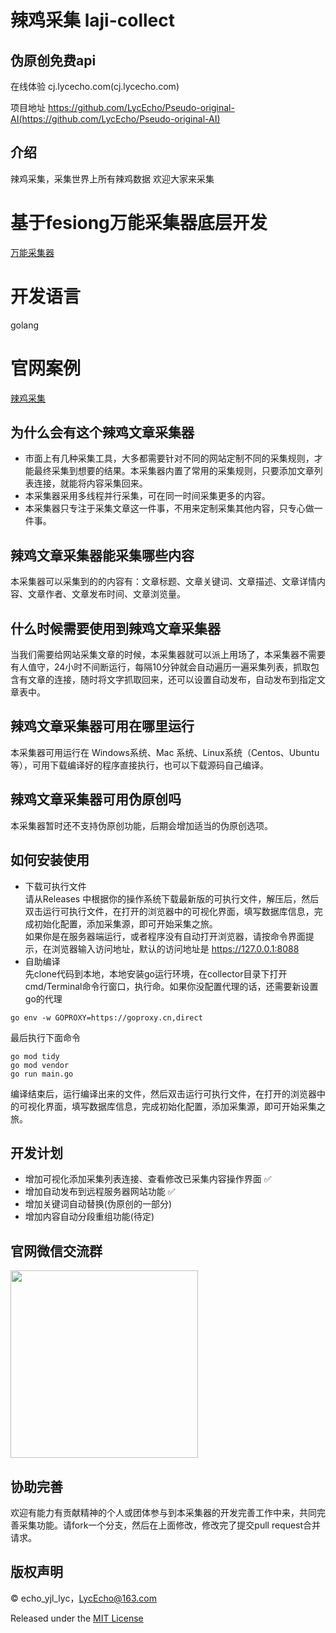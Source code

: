 # 辣鸡采集 laji-collect

## 伪原创免费api
在线体验 cj.lycecho.com(cj.lycecho.com)

项目地址 https://github.com/LycEcho/Pseudo-original-AI(https://github.com/LycEcho/Pseudo-original-AI)

## 介绍
辣鸡采集，采集世界上所有辣鸡数据 欢迎大家来采集
# 基于fesiong万能采集器底层开发
[万能采集器](https://github.com/fesiong/collector)
# 开发语言
golang
# 官网案例
[辣鸡采集](http://cj.lycecho.com/)
## 为什么会有这个辣鸡文章采集器
* 市面上有几种采集工具，大多都需要针对不同的网站定制不同的采集规则，才能最终采集到想要的结果。本采集器内置了常用的采集规则，只要添加文章列表连接，就能将内容采集回来。
* 本采集器采用多线程并行采集，可在同一时间采集更多的内容。
* 本采集器只专注于采集文章这一件事，不用来定制采集其他内容，只专心做一件事。

## 辣鸡文章采集器能采集哪些内容
本采集器可以采集到的的内容有：文章标题、文章关键词、文章描述、文章详情内容、文章作者、文章发布时间、文章浏览量。

## 什么时候需要使用到辣鸡文章采集器
当我们需要给网站采集文章的时候，本采集器就可以派上用场了，本采集器不需要有人值守，24小时不间断运行，每隔10分钟就会自动遍历一遍采集列表，抓取包含有文章的连接，随时将文字抓取回来，还可以设置自动发布，自动发布到指定文章表中。

## 辣鸡文章采集器可用在哪里运行
本采集器可用运行在 Windows系统、Mac 系统、Linux系统（Centos、Ubuntu等），可用下载编译好的程序直接执行，也可以下载源码自己编译。

## 辣鸡文章采集器可用伪原创吗
本采集器暂时还不支持伪原创功能，后期会增加适当的伪原创选项。

## 如何安装使用
* 下载可执行文件  
  请从Releases 中根据你的操作系统下载最新版的可执行文件，解压后，然后双击运行可执行文件，在打开的浏览器中的可视化界面，填写数据库信息，完成初始化配置，添加采集源，即可开始采集之旅。  
  如果你是在服务器端运行，或者程序没有自动打开浏览器，请按命令界面提示，在浏览器输入访问地址，默认的访问地址是 https://127.0.0.1:8088
* 自助编译  
  先clone代码到本地，本地安装go运行环境，在collector目录下打开cmd/Terminal命令行窗口，执行命。如果你没配置代理的话，还需要新设置go的代理
```shell script
go env -w GOPROXY=https://goproxy.cn,direct
```
  最后执行下面命令  
```shell script
go mod tidy
go mod vendor
go run main.go

```
编译结束后，运行编译出来的文件，然后双击运行可执行文件，在打开的浏览器中的可视化界面，填写数据库信息，完成初始化配置，添加采集源，即可开始采集之旅。

## 开发计划
* 增加可视化添加采集列表连接、查看修改已采集内容操作界面 ✅
* 增加自动发布到远程服务器网站功能 ✅
* 增加关键词自动替换(伪原创的一部分)
* 增加内容自动分段重组功能(待定)

## 官网微信交流群
<img src="http://static.lycecho.com/code/qunCode.jpg" width="300"/>

## 协助完善
欢迎有能力有贡献精神的个人或团体参与到本采集器的开发完善工作中来，共同完善采集功能。请fork一个分支，然后在上面修改，修改完了提交pull request合并请求。

## 版权声明
© echo_yjl_lyc，LycEcho@163.com

Released under the [MIT License](https://gitee.com/echo_yjl_lyc/laji-collect/blob/master/LICENSE)

